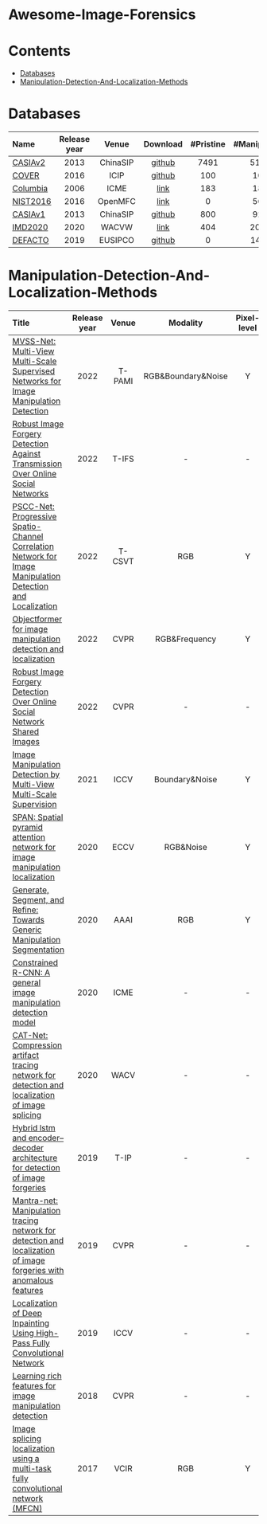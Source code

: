 # Awesome-Image-Forensics

# Contents
- [Databases](#databases)
- [Manipulation-Detection-And-Localization-Methods](#Manipulation-Detection-And-Localization-Methods)

# Databases
|  Name   | Release year | Venue | Download | #Pristine | #Manipulated | #Copy-move | #Splicing | #Inpainting  | 
|:--------|:--------:|:--------:|:--------:|:--------:|:--------:|:--------:|:--------:|:--------:|
|[CASIAv2](https://ieeexplore.ieee.org/abstract/document/6625374)|2013|ChinaSIP|[github](https://github.com/namtpham/casia2groundtruth)|7491|5123|3295|1828|0|
|[COVER](https://ieeexplore.ieee.org/abstract/document/7532339)|2016|ICIP|[github](https://github.com/wenbihan/coverage)|100|100|100|0|0|
|[Columbia](https://ieeexplore.ieee.org/abstract/document/4036658)|2006|ICME|[link](https://www.ee.columbia.edu/ln/dvmm/downloads/authsplcuncmp/)|183|180|0|180|0|
|[NIST2016](https://www.nist.gov/system/files/documents/2017/09/07/nc2017evaluationplan_20170804.pdf)|2016|OpenMFC|[link](https://www.nist.gov/itl/iad/mig/nimble-challenge-2017-evaluation)|0|564|68|288|208|
|[CASIAv1](https://ieeexplore.ieee.org/document/6625374)|2013|ChinaSIP|[github](https://github.com/namtpham/casia1groundtruth)|800|920|459|461|0|
|[IMD2020](https://openaccess.thecvf.com/content_WACVW_2020/html/w4/Novozamsky_IMD2020_A_Large-Scale_Annotated_Dataset_Tailored_for_Detecting_Manipulated_Images_WACVW_2020_paper.html)|2020|WACVW|[link](http://staff.utia.cas.cz/novozada/db/)|404|2010|-|-|-|
|[DEFACTO](https://ieeexplore.ieee.org/abstract/document/8903181)|2019|EUSIPCO|[github](https://defactodataset.github.io/)|0|149k|19k|105k|25k|

# Manipulation-Detection-And-Localization-Methods
| Title | Release year | Venue | Modality | Pixel-level | Image-level | Code | 
|:--------|:--------:|:--------:|:--------:|:--------:|:--------:|:--------:|
|[MVSS-Net: Multi-View Multi-Scale Supervised Networks for Image Manipulation Detection](https://ieeexplore.ieee.org/abstract/document/9789576)|2022|T-PAMI|RGB&Boundary&Noise|Y|Y|[github](https://github.com/dong03/MVSS-Net/tree/359ac66528d1231e542ac5b562303019e4d51832)|
|[Robust Image Forgery Detection Against Transmission Over Online Social Networks](https://ieeexplore.ieee.org/abstract/document/9686650)|2022|T-IFS|-|-|-|[github](https://github.com/HighwayWu/ImageForensicsOSN)|
|[PSCC-Net: Progressive Spatio-Channel Correlation Network for Image Manipulation Detection and Localization](https://ieeexplore.ieee.org/abstract/document/9819903)|2022|T-CSVT|RGB|Y|Y|[github](https://github.com/proteus1991/PSCC-Net)|
|[Objectformer for image manipulation detection and localization](https://openaccess.thecvf.com/content/CVPR2022/html/Wang_ObjectFormer_for_Image_Manipulation_Detection_and_Localization_CVPR_2022_paper.html)|2022|CVPR|RGB&Frequency|Y|Y|-|
|[Robust Image Forgery Detection Over Online Social Network Shared Images](https://openaccess.thecvf.com/content/CVPR2022/html/Wu_Robust_Image_Forgery_Detection_Over_Online_Social_Network_Shared_Images_CVPR_2022_paper.html)|2022|CVPR|-|-|-|[github](https://github.com/HighwayWu/ImageForensicsOSN)|
|[Image Manipulation Detection by Multi-View Multi-Scale Supervision](https://openaccess.thecvf.com/content/ICCV2021/html/Chen_Image_Manipulation_Detection_by_Multi-View_Multi-Scale_Supervision_ICCV_2021_paper.html)|2021|ICCV|Boundary&Noise|Y|Y|[github](https://github.com/dong03/MVSS-Net/tree/359ac66528d1231e542ac5b562303019e4d51832)|
|[SPAN: Spatial pyramid attention network for image manipulation localization](https://link.springer.com/chapter/10.1007/978-3-030-58589-1_19#main-content)|2020|ECCV|RGB&Noise|Y|-|[github](https://github.com/ZhiHanZ/IRIS0-SPAN/tree/d8e4241f151ef2f40eacbb970fe5e3f531c6a4b4)|
|[Generate, Segment, and Refine: Towards Generic Manipulation Segmentation](https://ojs.aaai.org/index.php/AAAI/article/view/7007)|2020|AAAI|RGB|Y|-|[github](https://github.com/pengzhou1108/GSRNet)|
|[Constrained R-CNN: A general image manipulation detection model](https://ieeexplore.ieee.org/abstract/document/9102825)|2020|ICME|-|-|-|-|
|[CAT-Net: Compression artifact tracing network for detection and localization of image splicing](https://openaccess.thecvf.com/content/WACV2021/html/Kwon_CAT-Net_Compression_Artifact_Tracing_Network_for_Detection_and_Localization_of_WACV_2021_paper.html)|2020|WACV|-|-|-|-|
|[Hybrid lstm and encoder–decoder architecture for detection of image forgeries](https://ieeexplore.ieee.org/abstract/document/8626149)|2019|T-IP|-|-|-|-|
|[Mantra-net: Manipulation tracing network for detection and localization of image forgeries with anomalous features](https://openaccess.thecvf.com/content_CVPR_2019/html/Wu_ManTra-Net_Manipulation_Tracing_Network_for_Detection_and_Localization_of_Image_CVPR_2019_paper.html)|2019|CVPR|-|-|-|-|
|[Localization of Deep Inpainting Using High-Pass Fully Convolutional Network](https://openaccess.thecvf.com/content_ICCV_2019/html/Li_Localization_of_Deep_Inpainting_Using_High-Pass_Fully_Convolutional_Network_ICCV_2019_paper.html)|2019|ICCV|-|-|-|-|
|[Learning rich features for image manipulation detection](https://openaccess.thecvf.com/content_cvpr_2018/html/Zhou_Learning_Rich_Features_CVPR_2018_paper.html)|2018|CVPR|-|-|-|-|
|[Image splicing localization using a multi-task fully convolutional network (MFCN)](https://www.sciencedirect.com/science/article/pii/S1047320318300178)|2017|VCIR|RGB|Y|-|-|
